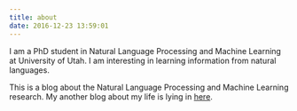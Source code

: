 ```yaml
---
title: about
date: 2016-12-23 13:59:01
---
```


I am a PhD student in Natural Language Processing and Machine Learning at University of Utah.
I am interesting in learning information from natural languages.

This is a blog about the Natural Language Processing and Machine Learning research.
My another blog about my life is lying in [here][].

[here]: http://zhouyichu.com
